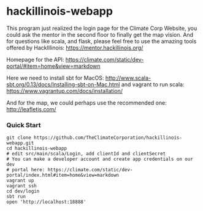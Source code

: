 # hackillinois-webapp
This program just realized the login page for the Climate Corp Website, you could ask the mentor in the second floor to finally get the map vision.
And for questions like scala, and flask, please feel free to use the amazing tools offered by HackIllinois:
https://mentor.hackillinois.org/

Homepage for the API:
https://climate.com/static/dev-portal/#item=home&view=markdown

Here we need to install sbt for MacOS:
http://www.scala-sbt.org/0.13/docs/Installing-sbt-on-Mac.html
and vagrant to run scala:
https://www.vagrantup.com/docs/installation/

And for the map, we could perhaps use the recommended one: http://leafletjs.com/

### Quick Start

```
git clone https://github.com/TheClimateCorporation/hackillinois-webapp.git
cd hackillinois-webapp
# edit src/main/scala/Login, add clientId and clientSecret
# You can make a developer account and create app credentials on our dev
# portal here: https://climate.com/static/dev-portal/index.html#item=home&view=markdown
vagrant up
vagrant ssh
cd dev/login
sbt run
open 'http://localhost:18888'
```




